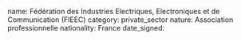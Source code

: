 name: Fédération des Industries Electriques, Electroniques et de Communication (FIEEC) 
category: private_sector
nature:  Association professionnelle 
nationality: France
date_signed:
    